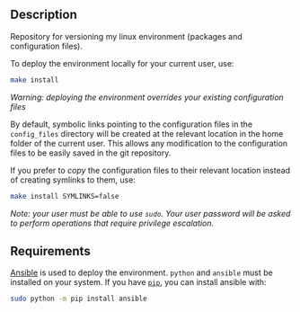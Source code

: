 ## Description
Repository for versioning my linux environment (packages and configuration files).

To deploy the environment locally for your current user, use:
```bash
make install
```
*Warning: deploying the environment overrides your existing configuration files*

By default, symbolic links pointing to the configuration files in the `config_files` directory will be created at the relevant location
in the home folder of the current user. This allows any modification to the configuration files to be easily saved 
in the git repository.

If you prefer to _copy_ the configuration files to their relevant location instead of creating symlinks to them, use:
```bash
make install SYMLINKS=false
```

*Note: your user must be able to use `sudo`.
Your user password will be asked to perform operations that require privilege escalation.*

## Requirements
[Ansible](https://docs.ansible.com/ansible/latest/index.html) is used to deploy the environment. `python` and `ansible` must be installed on your system.
If you have [`pip`](https://pip.pypa.io/en/stable/), you can install ansible with:
```bash
sudo python -m pip install ansible
```
